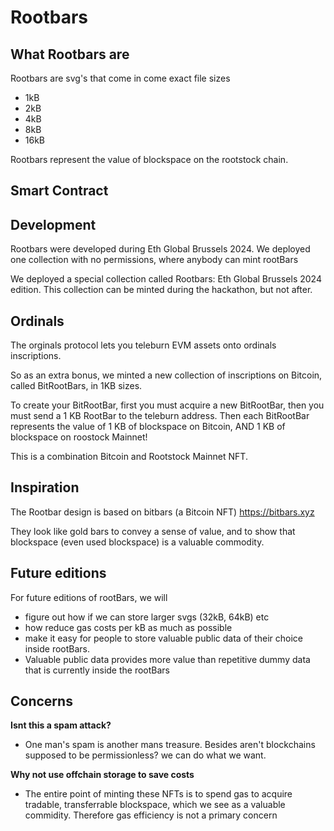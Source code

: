 # Rootbars

## What Rootbars are

Rootbars are svg's that come in come exact file sizes 
* 1kB
* 2kB
* 4kB
* 8kB
* 16kB

Rootbars represent the value of blockspace on the rootstock chain.

## Smart Contract

## Development

Rootbars were developed during Eth Global Brussels 2024. We deployed one collection with no permissions, where anybody can mint rootBars

We deployed a special collection called Rootbars: Eth Global Brussels 2024 edition. This collection can be minted during the hackathon, but not after. 

## Ordinals

The orginals protocol lets you teleburn EVM assets onto ordinals inscriptions. 

So as an extra bonus, we minted a new collection of inscriptions on Bitcoin, called BitRootBars, in 1KB sizes.

To create your BitRootBar, first you must acquire a new BitRootBar, then you must send a 1 KB RootBar to the teleburn address. 
Then each BitRootBar represents the value of 1 KB of blockspace on Bitcoin, AND 1 KB of blockspace on roostock Mainnet! 

This is a combination Bitcoin and Rootstock Mainnet NFT.

## Inspiration

The Rootbar design is based on bitbars (a Bitcoin NFT) https://bitbars.xyz 

They look like gold bars to convey a sense of value, and to show that blockspace (even used blockspace) is a valuable commodity. 

## Future editions

For future editions of rootBars, we will
* figure out how if we can store larger svgs (32kB, 64kB) etc
* how reduce gas costs per kB as much as possible
* make it easy for people to store valuable public data of their choice inside rootBars.
* Valuable public data provides more value than repetitive dummy data that is currently inside the rootBars

## Concerns

**Isnt this a spam attack?** 
- One man's spam is another mans treasure. Besides aren't blockchains supposed to be permissionless? we can do what we want. 

**Why not use offchain storage to save costs**
- The entire point of minting these NFTs is to spend gas to acquire tradable, transferrable blockspace, which we see as a valuable commidity. 
Therefore gas efficiency is not a primary concern





